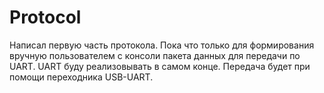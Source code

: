 # Protocol
 Написал первую часть протокола. Пока что только для формирования вручную пользователем с консоли пакета данных для передачи по UART. UART буду реализовывать в самом конце. Передача будет при помощи переходника USB-UART.  
